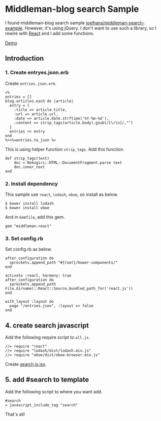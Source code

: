 # Middleman-blog search Sample

I found middleman-blog search sample [joelhans/middleman-search-example](https://github.com/joelhans/middleman-search-example). However, it's using jQuery. I don't want to use such a library, so I rewire with [React](http://facebook.github.io/react/) and I add some functions.

[Demo](https://uzimith.github.io/middleman-blog-search-sample/)

## Introduction

### 1. Create entryes.json.erb

Create `entries.json.erb`.

```
<%
entries = []
blog.articles.each do |article|
  entry = {
    :title => article.title,
    :url => article.url,
    :date => article.date.strftime('%Y-%m-%d'),
    :content => strip_tags(article.body).gsub(/[\r\n]/,"")
  }
  entries << entry
end
%><%=entries.to_json %>
```

This is using helper function `strip_tags`. Add this function.

```
def strip_tags(text)
    doc = Nokogiri::HTML::DocumentFragment.parse text
    doc.inner_text
end
```

### 2. Install dependency

This sample use `react`, `lodash`, `oboe`, so install as below.

```
$ bower install lodash
$ bower install oboe
```

And in `Gemfile`, add this gem.

```
gem "middleman-react"
```

### 3. Set config.rb

Set config.rb as below.

```
after_configuration do
  sprockets.append_path "#{root}/bower-components/"
end

activate :react, harmony: true
after_configuration do
  sprockets.append_path File.dirname(::React::Source.bundled_path_for('react.js'))
end

with_layout :layout do
  page "/entries.json", :layout => false
end
```

## 4. create search javascript

Add the following require script to `all.js`.

```
//= require "react"
//= require "lodash/dist/lodash.min.js"
//= require "oboe/dist/oboe-browser.min.js"
```

Create [search.js.jsx](https://github.com/uzimith/middleman-blog-search-sample/blob/master/source/js/search.js.jsx).

## 5. add #search to template

Add the following script to where you want add.

```
#search
= javascript_include_tag "search"
```

That's all!
